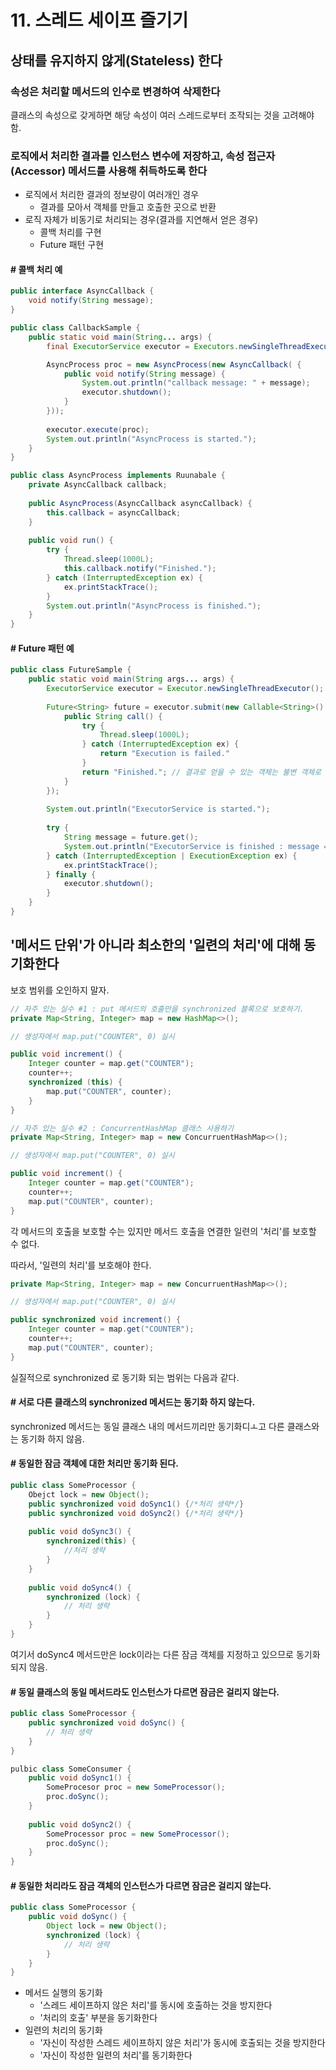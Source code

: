# 11. 스레드 세이프 즐기기

## 상태를 유지하지 않게(Stateless) 한다

### 속성은 처리할 메서드의 인수로 변경하여 삭제한다

클래스의 속성으로 갖게하면 해당 속성이 여러 스레드로부터 조작되는 것을 고려해야 함.



### 로직에서 처리한 결과를 인스턴스 변수에 저장하고, 속성 접근자(Accessor) 메서드를 사용해 취득하도록 한다

- 로직에서 처리한 결과의 정보량이 여러개인 경우
  - 결과를 모아서 객체를 만들고 호출한 곳으로 반환
- 로직 자체가 비동기로 처리되는 경우(결과를 지연해서 얻은 경우)
  - 콜백 처리를 구현
  - Future 패턴 구현

#### # 콜백 처리 예

```java
public interface AsyncCallback {
    void notify(String message);
}
```

```java
public class CallbackSample {
    public static void main(String... args) {
        final ExecutorService executor = Executors.newSingleThreadExecutor();

        AsyncProcess proc = new AsyncProcess(new AsyncCallback( {
            public void notify(String message) {
                System.out.println("callback message: " + message);
                executor.shutdown();
            }
        }));
        
        executor.execute(proc);
        System.out.println("AsyncProcess is started.");
    }
}
```

```java
public class AsyncProcess implements Ruunabale {
    private AsyncCallback callback;
    
    public AsyncProcess(AsyncCallback asyncCallback) {
        this.callback = asyncCallback;
    }
    
    public void run() {
        try {
            Thread.sleep(1000L);
            this.callback.notify("Finished.");
        } catch (InterruptedException ex) {
            ex.printStackTrace();
        }
        System.out.println("AsyncProcess is finished.");
    }
}
```



#### # Future 패턴 예

```java
public class FutureSample {
    public static void main(String args... args) {
        ExecutorService executor = Executor.newSingleThreadExecutor();
        
        Future<String> future = executor.submit(new Callable<String>() {
            public String call() {
                try {
                    Thread.sleep(1000L);
                } catch (InterruptedException ex) {
                    return "Execution is failed."
                }
                return "Finished."; // 결과로 얻을 수 있는 객체는 불변 객체로 하라.
            }
        });
        
        System.out.println("ExecutorService is started.");
        
        try {
            String message = future.get();
            System.out.println("ExecutorService is finished : message = " + message);
        } catch (InterruptedException | ExecutionException ex) {
            ex.printStackTrace();
        } finally {
            executor.shutdown();
        }
    }
}
```





## '메서드 단위'가 아니라 최소한의 '일련의 처리'에 대해 동기화한다

보호 범위를 오인하지 말자.

```java
// 자주 있는 실수 #1 : put 메서드의 호출만을 synchronized 블록으로 보호하기.
private Map<String, Integer> map = new HashMap<>();

// 생성자에서 map.put("COUNTER", 0) 실시

public void increment() {
    Integer counter = map.get("COUNTER");
    counter++;
    synchronized (this) {
        map.put("COUNTER", counter);
    }
}
```

```java
// 자주 있는 실수 #2 : ConcurrentHashMap 클래스 사용하기
private Map<String, Integer> map = new ConcurruentHashMap<>();

// 생성자에서 map.put("COUNTER", 0) 실시

public void increment() {
    Integer counter = map.get("COUNTER");
    counter++;
    map.put("COUNTER", counter);
}
```



각 메서드의 호출을 보호할 수는 있지만 메서드 호출을 연결한 일련의 '처리'를 보호할 수 없다.

따라서, '일련의 처리'를 보호해야 한다.

```java
private Map<String, Integer> map = new ConcurruentHashMap<>();

// 생성자에서 map.put("COUNTER", 0) 실시

public synchronized void increment() {
    Integer counter = map.get("COUNTER");
    counter++;
    map.put("COUNTER", counter);
}
```



실질적으로 synchronized 로 동기화 되는 범위는 다음과 같다.

#### # 서로 다른 클래스의 synchronized 메서드는 동기화 하지 않는다.

synchronized 메서드는 동일 클래스 내의 메서드끼리만 동기화디ㅗ고 다른 클래스와는 동기화 하지 않음.



#### # 동일한 잠금 객체에 대한 처리만 동기화 된다.

```java
public class SomeProcessor {
    Obejct lock = new Object();
    public synchronized void doSync1() {/*처리 생략*/}
    public synchronized void doSync2() {/*처리 생략*/}
    
    public void doSync3() {
        synchronized(this) {
            //처리 생략
        }
    }
    
    public void doSync4() {
        synchronized (lock) {
            // 처리 생략
        }
    }
}
```

여기서 doSync4 메서드만은 lock이라는 다른 잠금 객체를 지정하고 있으므로 동기화 되지 않음.



#### # 동일 클래스의 동일 메서드라도 인스턴스가 다르면 잠금은 걸리지 않는다.

```java
public class SomeProcessor {
    public synchronized void doSync() {
        // 처리 생략
    }
}

pulbic class SomeConsumer {
    public void doSync1() {
        SomeProcesor proc = new SomeProcessor();
        proc.doSync();
    }
    
    public void doSync2() {
        SomeProcessor proc = new SomeProcessor();
        proc.doSync();
    }
}
```



#### # 동일한 처리라도 잠금 객체의 인스턴스가 다르면 잠금은 걸리지 않는다.

```java
public class SomeProcessor {
    public void doSync() {
        Object lock = new Object();
        synchronized (lock) {
            // 처리 생략
        }
    }
}
```



- 메서드 실행의 동기화
  - '스레드 세이프하지 않은 처리'를 동시에 호출하는 것을 방지한다
  - '처리의 호출' 부분을 동기화한다
- 일련의 처리의 동기화
  - '자신이 작성한 스레드 세이프하지 않은 처리'가 동시에 호출되는 것을 방지한다
  - '자신이 작성한 일련의 처리'를 동기화한다